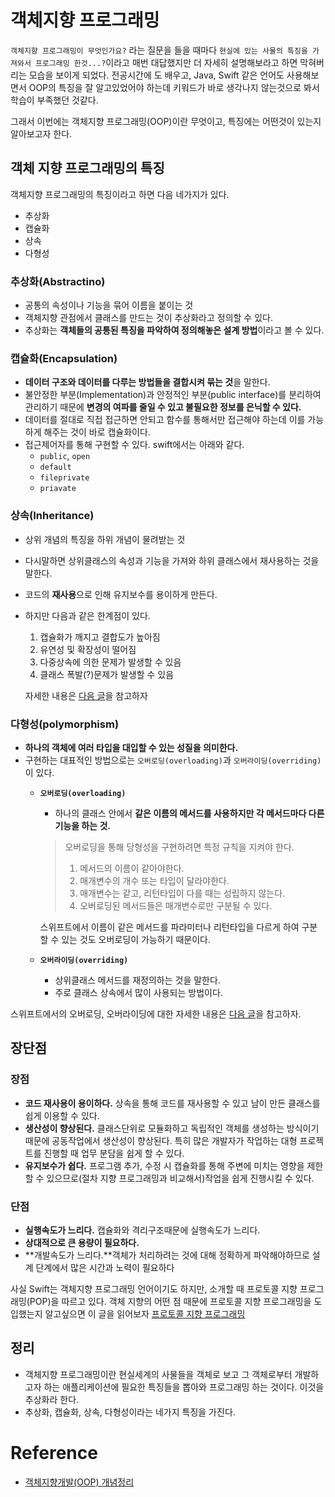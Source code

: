 # 객체지향 프로그래밍
`객체지향 프로그래밍이 무엇인가요?` 라는 질문을 들을 때마다 `현실에 있는 사물의 특징을 가져와서 프로그래밍 한것...?`이라고 매번 
대답했지만 더 자세히 설명해보라고 하면 막혀버리는 모습을 보이게 되었다. 전공시간에 도 배우고, Java, Swift 같은 언어도 사용해보면서
OOP의 특징을 잘 알고있었어야 하는데 키워드가 바로 생각나지 않는것으로 봐서 학습이 부족했던 것같다.

그래서 이번에는 객체지향 프로그래밍(OOP)이란 무엇이고, 특징에는 어떤것이 있는지 알아보고자 한다.

## 객체 지향 프로그래밍의 특징
객체지향 프로그래밍의 특징이라고 하면 다음 네가지가 있다.
- 추상화
- 캡슐화
- 상속
- 다형성

### 추상화(Abstractino)
- 공통의 속성이나 기능을 묶어 이름을 붙이는 것
- 객체지향 관점에서 클래스를 만드는 것이 추상화라고 정의할 수 있다.
- 추상화는 **객체들의 공통된 특징을 파악하여 정의해놓은 설계 방법**이라고 볼 수 있다.

### 캡슐화(Encapsulation)
- **데이터 구조와 데이터를 다루는 방법들을 결합시켜 묶는 것**을 말한다.
- 불안정한 부분(Implementation)과 안정적인 부분(public interface)를 분리하여 관리하기 때문에 **변경의 여파를 줄일 수 있고 불필요한 정보를 은닉할 수 있다.**
- 데이터를 절대로 직접 접근하면 안되고 함수를 통해서만 접근해야 하는데 이를 가능하게 해주는 것이 바로 캡슐화이다.
- 접근제어자를 통해 구현할 수 있다. swift에서는 아래와 같다.
    - `public`, `open`
    - `default`
    - `fileprivate`
    - `priavate`

### 상속(Inheritance)
- 상위 개념의 특징을 하위 개념이 물려받는 것
- 다시말하면 상위클래스의 속성과 기능을 가져와 하위 클래스에서 재사용하는 것을 말한다.
- 코드의 **재사용**으로 인해 유지보수를 용이하게 만든다.
- 하지만 다음과 같은 한계점이 있다.
    1. 캡슐화가 깨지고 결합도가 높아짐
    2. 유연성 및 확장성이 떨어짐
    3. 다중상속에 의한 문제가 발생할 수 있음
    4. 클래스 폭발(?)문제가 발생할 수 있음
    
    자세한 내용은 [다음 글](https://mangkyu.tistory.com/199?category=761303)을 참고하자

### 다형성(polymorphism)
- **하나의 객체에 여러 타입을 대입할 수 있는 성질을 의미한다.**
- 구현하는 대표적인 방법으로는 `오버로딩(overloading)`과 `오버라이딩(overriding)`이 있다.
    - **`오버로딩(overloading)`**
        - 하나의 클래스 안에서 **같은 이름의 메서드를 사용하지만 각 메서드마다 다른 기능을 하는 것.**
        > 오버로딩을 통해 당형성을 구현하려면 특정 규칙을 지켜야 한다.
        > 1. 메서드의 이름이 같아야한다.
        > 2. 매개변수의 개수 또는 타입이 달라야한다.
        > 3. 매개변수는 같고, 리턴타입이 다를 때는 성립하지 않는다.
        > 4. 오버로딩된 메서드들은 매개변수로만 구분될 수 있다.

        스위프트에서 이름이 같은 메서드를 파라미터나 리턴타입을 다르게 하여 구분할 수 있는 것도 오버로딩이 가능하기 때문이다.

    - **`오버라이딩(overriding)`**
        - 상위클래스 메서드를 재정의하는 것을 말한다.
        - 주로 클래스 상속에서 많이 사용되는 방법이다.

스위프트에서의 오버로딩, 오버라이딩에 대한 자세한 내용은 [다음 글](https://babbab2.tistory.com/129)을 참고하자.

## 장단점
### 장점
- **코드 재사용이 용이하다.** 상속을 통해 코드를 재사용할 수 있고 남이 만든 클래스를 쉽게 이용할 수 있다.
- **생산성이 향상된다.** 클래스단위로 모듈화하고 독립적인 객체를 생성하는 방식이기 때문에 공동작업에서 생산성이 향상된다. 특히 많은 개발자가 작업하는 대형 프로젝트를 진행할 때 업무 분담을 쉽게 할 수 있다.
- **유지보수가 쉽다.** 프로그램 추가, 수정 시 캡슐화를 통해 주변에 미치는 영향을 제한할 수 있으므로(절차 지향 프로그래밍과 비교해서)작업을 쉽게 진행시킬 수 있다.
### 단점
- **실행속도가 느리다.** 캡슐화와 격리구조때문에 실행속도가 느리다.
- **상대적으로 큰 용량이 필요하다.**
- **개발속도가 느리다.**객체가 처리하려는 것에 대해 정확하게 파악해야하므로 설계 단계에서 많은 시간과 노력이 필요하다

사실 Swift는 객체지향 프로그래밍 언어이기도 하지만, 소개할 때 프로토콜 지향 프로그래밍(POP)을 따르고 있다. 객체 지향의 어떤 점 때문에 프로토콜 지향 프로그래밍을 도입했는지 알고싶으면 이 글을 읽어보자 [프로토콜 지향 프로그래밍](./protocol-oriented-programming.md)

## 정리
- 객체지향 프로그래밍이란 현실세계의 사물들을 객체로 보고 그 객체로부터 개발하고자 하는 애플리케이션에 필요한 특징들을 뽑아와 프로그래밍 하는 것이다. 이것을 추상화라 한다.
- 추상화, 캡슐화, 상속, 다형성이라는 네가지 특징을 가진다.

# Reference
- [객체지향개발(OOP) 개념정리](https://88240.tistory.com/228)